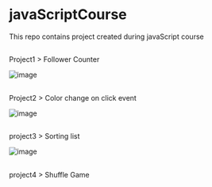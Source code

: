 # javaScriptCourse
 This repo contains project created during javaScript course
 
##
  Project1 > Follower Counter
 
 ![image](https://user-images.githubusercontent.com/65271369/169477458-c6f14b97-4332-411f-9c6e-59aef73085b9.png)


##
  Project2 > Color change on click event
  
  ![image](https://user-images.githubusercontent.com/65271369/169477221-58a5657b-47fa-4ca3-832f-907f27cd1f67.png)
  
##
 project3 > Sorting list
 
 ![image](https://user-images.githubusercontent.com/65271369/169476713-78323cc2-6acb-4dea-ad46-d14962270268.png)

##
 project4 > Shuffle Game
 

